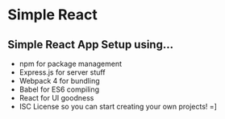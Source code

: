 # Simple React #

## Simple React App Setup using... ##

- npm for package management
- Express.js for server stuff
- Webpack 4 for bundling
- Babel for ES6 compiling 
- React for UI goodness
- ISC License so you can start creating your own projects! =]
